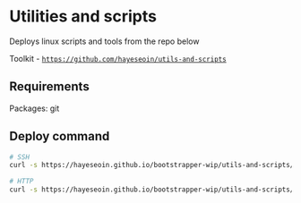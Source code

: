# Utilities and scripts

Deploys linux scripts and tools from the repo below

Toolkit - [`https://github.com/hayeseoin/utils-and-scripts`](https://github.com/hayeseoin/utils-and-scripts)

## Requirements

Packages: git

## Deploy command

```sh
# SSH
curl -s https://hayeseoin.github.io/bootstrapper-wip/utils-and-scripts/main.sh | bash

# HTTP
curl -s https://hayeseoin.github.io/bootstrapper-wip/utils-and-scripts/main.sh | bash -s http
```



